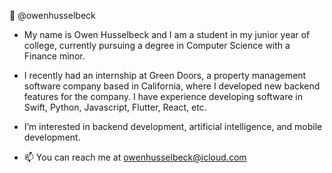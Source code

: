 👤 @owenhusselbeck

- My name is Owen Husselbeck and I am a student in my junior year of college, currently pursuing a degree in Computer Science with a Finance minor.
- I recently had an internship at Green Doors, a property management software company based in California, where I developed new backend features for the company. I have experience developing software in Swift, Python, Javascript, Flutter, React, etc. 

- I’m interested in backend development, artificial intelligence, and mobile development. 
- 📫 You can reach me at owenhusselbeck@icloud.com
